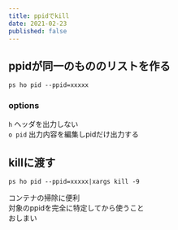 ```yaml
---
title: ppidでkill
date: 2021-02-23
published: false
---
```


## ppidが同一のもののリストを作る

```shell
ps ho pid --ppid=xxxxx
```
### options
`h` ヘッダを出力しない  
`o pid` 出力内容を編集しpidだけ出力する  

## killに渡す

```shell
ps ho pid --ppid=xxxxx|xargs kill -9
```
コンテナの掃除に便利  
対象のppidを完全に特定してから使うこと   
おしまい

